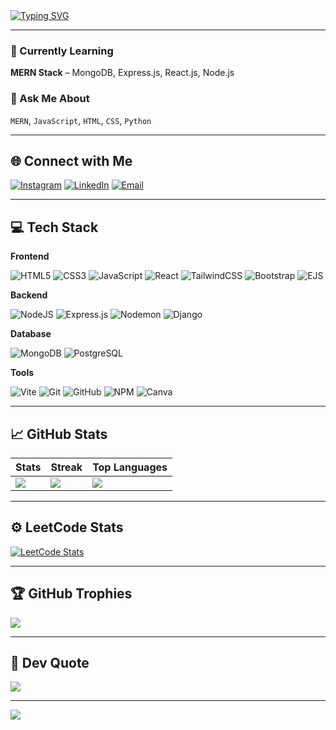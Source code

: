 <a href="https://git.io/typing-svg">
  <img src="https://readme-typing-svg.herokuapp.com?font=Fira+Code&size=34&duration=6000&pause=1000&color=1BF758&center=true&vCenter=true&width=800&lines=Hi+there+I'm+Zayan+👋;FullStack+MERN+Developer;Problem+Solver;Open+Source+Enthusiast" alt="Typing SVG" />
</a>

---

### 🌱 Currently Learning
**MERN Stack** – MongoDB, Express.js, React.js, Node.js

### 💬 Ask Me About
`MERN`, `JavaScript`, `HTML`, `CSS`, `Python`

---

## 🌐 Connect with Me

[![Instagram](https://img.shields.io/badge/Instagram-%23E4405F.svg?logo=Instagram&logoColor=white)](https://instagram.com/zayaaan.al)
[![LinkedIn](https://img.shields.io/badge/LinkedIn-%230077B5.svg?logo=linkedin&logoColor=white)](https://www.linkedin.com/in/al-zayan-p-973359330)
[![Email](https://img.shields.io/badge/Email-D14836?logo=gmail&logoColor=white)](mailto:alzayanpoothakkal1156@gmail.com)

---

## 💻 Tech Stack

**Frontend**
  
![HTML5](https://img.shields.io/badge/html5-%23E34F26.svg?style=for-the-badge&logo=html5&logoColor=white)
![CSS3](https://img.shields.io/badge/css3-%231572B6.svg?style=for-the-badge&logo=css3&logoColor=white)
![JavaScript](https://img.shields.io/badge/javascript-%23323330.svg?style=for-the-badge&logo=javascript&logoColor=%23F7DF1E)
![React](https://img.shields.io/badge/react-%2320232a.svg?style=for-the-badge&logo=react&logoColor=%2361DAFB)
![TailwindCSS](https://img.shields.io/badge/tailwindcss-%2338B2AC.svg?style=for-the-badge&logo=tailwind-css&logoColor=white)
![Bootstrap](https://img.shields.io/badge/bootstrap-%238511FA.svg?style=for-the-badge&logo=bootstrap&logoColor=white)
![EJS](https://img.shields.io/badge/ejs-%23B4CA65.svg?style=for-the-badge&logo=ejs&logoColor=black)

**Backend**

![NodeJS](https://img.shields.io/badge/node.js-6DA55F?style=for-the-badge&logo=node.js&logoColor=white)
![Express.js](https://img.shields.io/badge/express.js-%23404d59.svg?style=for-the-badge&logo=express&logoColor=%2361DAFB)
![Nodemon](https://img.shields.io/badge/NODEMON-%23323330.svg?style=for-the-badge&logo=nodemon&logoColor=%BBDEAD)
![Django](https://img.shields.io/badge/django-%23092E20.svg?style=for-the-badge&logo=django&logoColor=white)

**Database**

![MongoDB](https://img.shields.io/badge/MongoDB-%234ea94b.svg?style=for-the-badge&logo=mongodb&logoColor=white)
![PostgreSQL](https://img.shields.io/badge/postgres-%23316192.svg?style=for-the-badge&logo=postgresql&logoColor=white)

**Tools**

![Vite](https://img.shields.io/badge/vite-%23646CFF.svg?style=for-the-badge&logo=vite&logoColor=white)
![Git](https://img.shields.io/badge/git-%23F05033.svg?style=for-the-badge&logo=git&logoColor=white)
![GitHub](https://img.shields.io/badge/github-%23121011.svg?style=for-the-badge&logo=github&logoColor=white)
![NPM](https://img.shields.io/badge/NPM-%23CB3837.svg?style=for-the-badge&logo=npm&logoColor=white)
![Canva](https://img.shields.io/badge/Canva-%2300C4CC.svg?style=for-the-badge&logo=Canva&logoColor=white)

---

## 📈 GitHub Stats

| Stats | Streak | Top Languages |
|-------|--------|----------------|
| ![](https://github-readme-stats.vercel.app/api?username=zayaaan-al&theme=highcontrast&hide_border=false&include_all_commits=true&count_private=true) | ![](https://nirzak-streak-stats.vercel.app/?user=zayaaan-al&theme=highcontrast&hide_border=false) | ![](https://github-readme-stats.vercel.app/api/top-langs/?username=zayaaan-al&theme=highcontrast&layout=compact&hide_border=false) |

---

## ⚙️ LeetCode Stats

[![LeetCode Stats](https://leetcode.card.workers.dev/zayan_al?theme=dark&font=baloo&extension=null&border=2&border_radius=8)](https://leetcode.com/u/zayan_al/)

---

## 🏆 GitHub Trophies

![](https://github-profile-trophy.vercel.app/?username=zayaaan-al&theme=radical&no-frame=false&no-bg=true&margin-w=4)

---

## 💬 Dev Quote

![](https://quotes-github-readme.vercel.app/api?type=horizontal&theme=radical)

---

[![](https://visitcount.itsvg.in/api?id=zayaaan-al&icon=0&color=0)](https://visitcount.itsvg.in)

